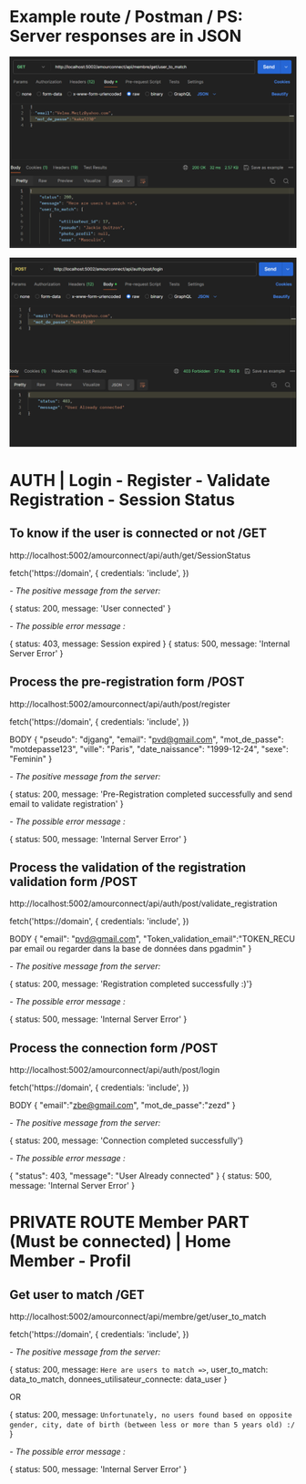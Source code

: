 # Example route / Postman / PS: Server responses are in JSON


![Exemple GET](./assets/get_user_to_match.png)

![Exemple POST](./assets/post_login.png)


# AUTH | Login - Register - Validate Registration - Session Status


## To know if the user is connected or not /GET

http://localhost:5002/amourconnect/api/auth/get/SessionStatus


fetch('https://domain', {
  credentials: 'include',
})

*- The positive message from the server:*

{ status: 200, message: 'User connected' }

*- The possible error message :*

{ status: 403, message: Session expired }
{ status: 500, message: 'Internal Server Error' }

## Process the pre-registration form /POST

http://localhost:5002/amourconnect/api/auth/post/register


fetch('https://domain', {
  credentials: 'include',
})

BODY {
  "pseudo": "djgang",
  "email": "pvd@gmail.com",
  "mot_de_passe": "motdepasse123",
  "ville": "Paris",
  "date_naissance": "1999-12-24",
  "sexe": "Feminin"
}

*- The positive message from the server:*

{ status: 200, message: 'Pre-Registration completed successfully and send email to validate registration' }

*- The possible error message :*

{ status: 500, message: 'Internal Server Error' }

## Process the validation of the registration validation form /POST

http://localhost:5002/amourconnect/api/auth/post/validate_registration


fetch('https://domain', {
  credentials: 'include',
})


BODY {
  "email": "pvd@gmail.com",
  "Token_validation_email":"TOKEN_RECU par email ou regarder dans la base de données dans pgadmin"
}


*- The positive message from the server:*

{ status: 200, message: 'Registration completed successfully :)'}

*- The possible error message :*

{ status: 500, message: 'Internal Server Error' }

## Process the connection form /POST

http://localhost:5002/amourconnect/api/auth/post/login


fetch('https://domain', {
  credentials: 'include',
})

BODY {
  "email":"zbe@gmail.com",
  "mot_de_passe":"zezd"
}


*- The positive message from the server:*

{ status: 200, message: 'Connection completed successfully'}

*- The possible error message :*

{ "status": 403, "message": "User Already connected" }
{ status: 500, message: 'Internal Server Error' }

# PRIVATE ROUTE Member PART (Must be connected) | Home Member - Profil

## Get user to match /GET

http://localhost:5002/amourconnect/api/membre/get/user_to_match

fetch('https://domain', {
  credentials: 'include',
})

*- The positive message from the server:*

{ status: 200, message: `Here are users to match =>`, user_to_match: data_to_match, donnees_utilisateur_connecte: data_user }


OR


{ status: 200, message: `Unfortunately, no users found based on opposite gender, city, date of birth (between less or more than 5 years old) :/` }

*- The possible error message :*

{ status: 500, message: 'Internal Server Error' }